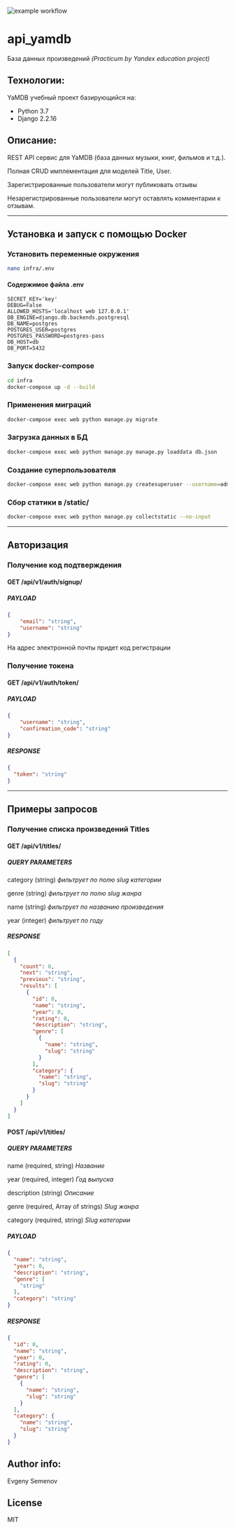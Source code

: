 ![example workflow](https://github.com/john-neg/yamdb_final/workflows/yamdb_workflow.yml/badge.svg)

# api_yamdb

База данных произведений _(Practicum by Yandex education project)_

## Технологии:

YaMDB учебный проект базирующийся на:
- Python 3.7
- Django 2.2.16

## Описание:

REST API сервис для YaMDB (база данных музыки, книг, фильмов и т.д.).

Полная CRUD имплементация для моделей Title, User.

Зарегистрированные пользователи могут публиковать отзывы

Незарегистрированные пользователи могут оставлять комментарии к отзывам.


---

## Установка и запуск с помощью Docker

### Установить переменные окружения

```sh
nano infra/.env
```

#### Содержимое файла .env

```
SECRET_KEY='key'
DEBUG=False
ALLOWED_HOSTS='localhost web 127.0.0.1'
DB_ENGINE=django.db.backends.postgresql
DB_NAME=postgres
POSTGRES_USER=postgres
POSTGRES_PASSWORD=postgres-pass
DB_HOST=db
DB_PORT=5432
```

### Запуск docker-compose

```sh
cd infra
docker-compose up -d --build
```

### Применения миграций

```sh
docker-compose exec web python manage.py migrate
```

### Загрузка данных в БД

```sh
docker-compose exec web python manage.py manage.py loaddata db.json
```

### Создание суперпользователя

```sh
docker-compose exec web python manage.py createsuperuser --username=admin --email=admin@local.host
```

### Сбор статики в /static/

```sh
docker-compose exec web python manage.py collectstatic --no-input
```

---

## Авторизация 

### Получение код подтверждения

#### GET /api/v1/auth/signup/

##### PAYLOAD

```json
{
    "email": "string",
    "username": "string"
}
```

На адрес электронной почты придет код регистрации

### Получение токена

#### GET /api/v1/auth/token/

##### PAYLOAD

```json
{
    "username": "string",
    "confirmation_code": "string"
}
```

##### RESPONSE

```json
{
  "token": "string"
}
```

---

## Примеры запросов

### Получение списка произведений Titles

#### GET /api/v1/titles/

##### QUERY PARAMETERS

category (string)
_фильтрует по полю slug категории_

genre (string)
_фильтрует по полю slug жанра_

name (string)
_фильтрует по названию произведения_

year (integer)
_фильтрует по году_

##### RESPONSE

```json
[
  {
    "count": 0,
    "next": "string",
    "previous": "string",
    "results": [
      {
        "id": 0,
        "name": "string",
        "year": 0,
        "rating": 0,
        "description": "string",
        "genre": [
          {
            "name": "string",
            "slug": "string"
          }
        ],
        "category": {
          "name": "string",
          "slug": "string"
        }
      }
    ]
  }
]
```

#### POST /api/v1/titles/

##### QUERY PARAMETERS

name (required, string)
_Название_

year (required, integer)
_Год выпуска_

description (string)
_Описание_

genre (required, Array of strings)
_Slug жанра_

category (required, string)
_Slug категории_

##### PAYLOAD

```json
{
  "name": "string",
  "year": 0,
  "description": "string",
  "genre": [
    "string"
  ],
  "category": "string"
}
```

##### RESPONSE

```json
{
  "id": 0,
  "name": "string",
  "year": 0,
  "rating": 0,
  "description": "string",
  "genre": [
    {
      "name": "string",
      "slug": "string"
    }
  ],
  "category": {
    "name": "string",
    "slug": "string"
  }
}
```

## Author info:
Evgeny Semenov

## License
MIT